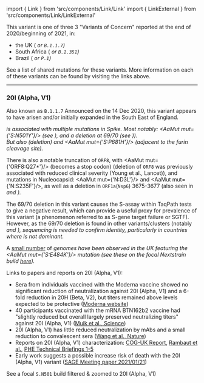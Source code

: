 import { Link } from 'src/components/Link/Link'
import { LinkExternal } from 'src/components/Link/LinkExternal'

<!-- ## Mutation Information

- <Mut mut="S:N501"/> has appeared multiple times independently: each can be associated with different accompanying mutations
- Amino-acid changes are <AaMut mut={'S:N501Y'}/> (nucleotide mutation <NucMut mut={'A23063T'}/>), <AaMut mut={'S:N501T'}/> (nucleotide mutation <NucMut mut={'A23064C'}/>), and <AaMut mut={'S:N501S'}/> (nucleotide mutation <NucMut mut={'A23064G'}/>) -->

This variant is one of three 3 "Variants of Concern" reported at the end of 2020/beginning of 2021, in:
- the UK (<Var name="20I (Alpha, V1)" prefix=""/> or `B.1.1.7`)
- South Africa (<Var name="20H (Beta, V2)" prefix=""/> or `B.1.351`)
- Brazil ( <Var name="20J (Gamma, V3)" prefix=""/> or `P.1`)

See a <Link href="/shared-mutations">list of shared mutations</Link> for these variants. More information on each of these variants can be found by visiting the links above.

---

### 20I (Alpha, V1)
Also known as `B.1.1.7`
Announced on the 14 Dec 2020, this variant appears to have arisen and/or initially expanded in the South East of England.

<Var name="20I (Alpha, V1)"/> is associated with multiple mutations in Spike. Most notably: <AaMut mut={'S:N501Y'}/> (see <Mut name="S:N501"/>), and a deletion at 69/70 (see <Mut name="S:H69-"/>)). <br/>
But also <Mut name="S:Y144-"/> (deletion) and <AaMut mut={'S:P681H'}/> (adjacent to the furin cleavage site).

There is also a notable truncation of <code>ORF8</code>, with <AaMut mut={'ORF8:Q27*'}/> (becomes a stop codon) (deletion of <code>ORF8</code> was previously associated with reduced clinical severity (<LinkExternal href="https://www.thelancet.com/article/S0140-6736(20)31757-8/fulltext">Young et al., Lancet</LinkExternal>)), and mutations in Nucleocapsid: <AaMut mut={'N:D3L'}/> and <AaMut mut={'N:S235F'}/>, as well as a deletion in <code>ORF1a</code>(<code>Nsp6</code>) 3675-3677  (also seen in <Var name="20H (Beta, V2)" prefix=""/> and <Var name="20J (Gamma, V3)" prefix=""/>).

The 69/70 deletion in this variant causes the S-assay within TaqPath tests to give a negative result, which can provide a useful proxy for prevalence of this variant (a phenomenon referred to as S-gene target failure or SGTF). However, as the 69/70 deletion is found in other variants/clusters (notably <Var name="20A/S:439K"/> and <Mut name="S:Y453F"/>), sequencing is needed to confirm identity, particularly in countries where <Var name="20I (Alpha, V1)" prefix=""/> is not dominant. 

A [small number](https://assets.publishing.service.gov.uk/government/uploads/system/uploads/attachment_data/file/957504/Variant_of_Concern_VOC_202012_01_Technical_Briefing_5_England.pdf) of <Var name="20I (Alpha, V1)" prefix=""/> genomes have been observed in the UK featuring the <AaMut mut={'S:E484K'}/> mutation (see these on the focal <Mut name="S:E484"/> Nextstrain build [here](https://nextstrain.org/groups/neherlab/ncov/S.E484?c=gt-S_484&gt=S.484K&label=clade:20I%20%28Alpha,%20V1%29)). 

Links to papers and reports on 20I (Alpha, V1):
- Sera from individuals vaccined with the Moderna vaccine showed no significant reduction of neutralization against 20I (Alpha, V1) and a 6-fold reduction in 20H (Beta, V2), but titers remained above levels expected to be protective ([Moderna website](https://investors.modernatx.com/news-releases/news-release-details/moderna-covid-19-vaccine-retains-neutralizing-activity-against))
- 40 participants vaccinated with the mRNA BTN162b2 vaccine had "slightly reduced but overall largely preserved neutralizing titers" against 20I (Alpha, V1) ([Muik et al., Science](https://science.sciencemag.org/content/early/2021/01/28/science.abg6105.full))
- 20I (Alpha, V1) has little reduced neutralization by mAbs and a small reduction to convalescent sera ([Wang et al., Nature](https://www.nature.com/articles/s41586-021-03398-2))
- Reports on 20I (Alpha, V1) characterization: [COG-UK Report](https://www.cogconsortium.uk/news_item/update-on-new-sars-cov-2-variant-and-how-cog-uk-tracks-emerging-mutations/), [Rambaut et al.](https://virological.org/t/preliminary-genomic-characterisation-of-an-emergent-sars-cov-2-lineage-in-the-uk-defined-by-a-novel-set-of-spike-mutations/563), [PHE Technical Briefings 1-5](https://www.gov.uk/government/publications/investigation-of-novel-sars-cov-2-variant-variant-of-concern-20201201)
- Early work suggests a possible increase risk of death with the 20I (Alpha, V1) variant ([SAGE Meeting paper 2021/01/21](https://assets.publishing.service.gov.uk/government/uploads/system/uploads/attachment_data/file/955239/NERVTAG_paper_on_variant_of_concern__VOC__B.1.1.7.pdf))

See a <LinkExternal href="https://nextstrain.org/groups/neherlab/ncov/S.N501?c=gt-S_501&label=clade:20I%20%28Alpha,%20V1%29&p=grid&r=country">focal `S.N501` build filtered & zoomed to 20I (Alpha, V1)</LinkExternal>
